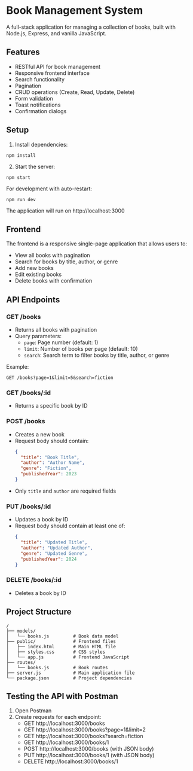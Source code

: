# Book Management System

A full-stack application for managing a collection of books, built with Node.js, Express, and vanilla JavaScript.

## Features

- RESTful API for book management
- Responsive frontend interface
- Search functionality
- Pagination
- CRUD operations (Create, Read, Update, Delete)
- Form validation
- Toast notifications
- Confirmation dialogs

## Setup

1. Install dependencies:
```
npm install
```

2. Start the server:
```
npm start
```

For development with auto-restart:
```
npm run dev
```

The application will run on http://localhost:3000

## Frontend

The frontend is a responsive single-page application that allows users to:

- View all books with pagination
- Search for books by title, author, or genre
- Add new books
- Edit existing books
- Delete books with confirmation

## API Endpoints

### GET /books
- Returns all books with pagination
- Query parameters:
  - `page`: Page number (default: 1)
  - `limit`: Number of books per page (default: 10)
  - `search`: Search term to filter books by title, author, or genre

Example:
```
GET /books?page=1&limit=5&search=fiction
```

### GET /books/:id
- Returns a specific book by ID

### POST /books
- Creates a new book
- Request body should contain:
  ```json
  {
    "title": "Book Title",
    "author": "Author Name",
    "genre": "Fiction",
    "publishedYear": 2023
  }
  ```
- Only `title` and `author` are required fields

### PUT /books/:id
- Updates a book by ID
- Request body should contain at least one of:
  ```json
  {
    "title": "Updated Title",
    "author": "Updated Author",
    "genre": "Updated Genre",
    "publishedYear": 2024
  }
  ```

### DELETE /books/:id
- Deletes a book by ID

## Project Structure

```
/
├── models/
│   └── books.js         # Book data model
├── public/              # Frontend files
│   ├── index.html       # Main HTML file
│   ├── styles.css       # CSS styles
│   └── app.js           # Frontend JavaScript
├── routes/
│   └── books.js         # Book routes
├── server.js            # Main application file
└── package.json         # Project dependencies
```

## Testing the API with Postman

1. Open Postman
2. Create requests for each endpoint:
   - GET http://localhost:3000/books
   - GET http://localhost:3000/books?page=1&limit=2
   - GET http://localhost:3000/books?search=fiction
   - GET http://localhost:3000/books/1
   - POST http://localhost:3000/books (with JSON body)
   - PUT http://localhost:3000/books/1 (with JSON body)
   - DELETE http://localhost:3000/books/1